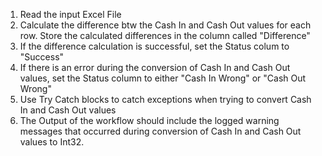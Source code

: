 1. Read the input Excel File
2. Calculate the difference btw the Cash In and Cash Out values for each row. Store the calculated differences in the column called "Difference"
3. If the difference calculation is successful, set the Status colum to "Success"
4. If there is an error during the conversion of Cash In and Cash Out values, set the Status column to either "Cash In Wrong" or "Cash Out Wrong"
5. Use Try Catch blocks to catch exceptions when trying to convert Cash In and Cash Out values
6. The Output of the workflow should include the logged warning messages that occurred during conversion of Cash In and Cash Out values to Int32. 
